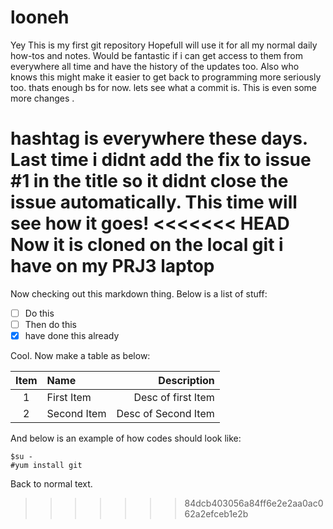 # looneh
Yey This is my first git repository
Hopefull will use it for all my normal daily how-tos and notes.
Would be fantastic if i can get access to them from everywhere all time and have the history of the updates too.
Also who knows this might make it easier to get back to programming more seriously too.
thats enough bs for now. lets see what a commit is.
This is even some more changes .

hashtag is everywhere these days. Last time i didnt add the fix to issue #1 in the title so it didnt close the issue automatically. This time will see how it goes!
<<<<<<< HEAD
Now it is cloned on the local git i have on my PRJ3 laptop
=======

Now checking out this markdown thing. 
Below is a list of stuff:
- [ ] Do this
- [ ] Then do this
- [x] have done this already

Cool.
Now make a table as below:

| Item | Name | Description |
|:------:|:------|---------------:|
| 1 | First Item | Desc of first Item |
|2|Second Item|Desc of Second Item|

And below is an example of how codes should look like:

````
$su -
#yum install git

````

Back to normal text.



>>>>>>> 84dcb403056a84ff6e2e2aa0ac062a2efceb1e2b
